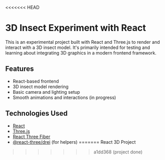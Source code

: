 <<<<<<< HEAD
# 3D Insect Experiment with React

This is an experimental project built with React and Three.js to render and interact with a 3D insect model. It's primarily intended for testing and learning about integrating 3D graphics in a modern frontend framework.

## Features

- React-based frontend
- 3D insect model rendering
- Basic camera and lighting setup
- Smooth animations and interactions (in progress)

## Technologies Used

- [React](https://reactjs.org/)
- [Three.js](https://threejs.org/)
- [React Three Fiber](https://docs.pmnd.rs/react-three-fiber/introduction)
- [@react-three/drei](https://github.com/pmndrs/drei) (for helpers)
=======
React 3D Project
>>>>>>> a1dd368 (project done)
